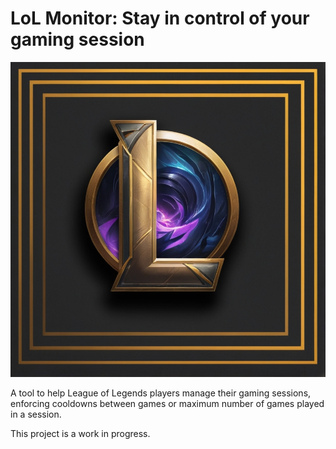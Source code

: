 
# LoL Monitor: Stay in control of your gaming session

![](assets/lolmonitor.jpg)

A tool to help League of Legends players manage their gaming sessions, enforcing cooldowns between games or maximum number of games played in a session.

This project is a work in progress.
